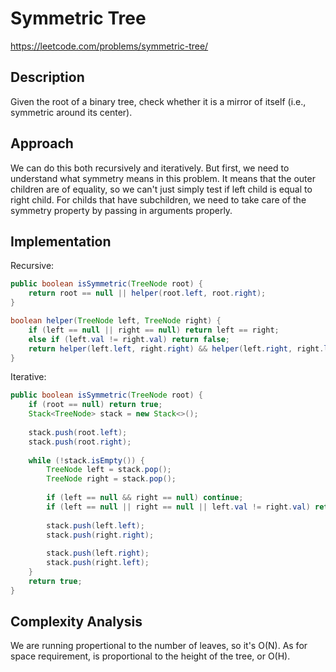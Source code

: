 # Symmetric Tree 

https://leetcode.com/problems/symmetric-tree/

## Description
Given the root of a binary tree, check whether it is a mirror of itself (i.e., symmetric around its center).

## Approach
We can do this both recursively and iteratively. But first, we need to understand what symmetry means in this problem. It means that the outer children are of equality, so we can't just simply test if left child is equal to right child. For childs that have subchildren, we need to take care of the symmetry property by passing in arguments properly.

## Implementation
Recursive:
```java
public boolean isSymmetric(TreeNode root) {
	return root == null || helper(root.left, root.right);
}

boolean helper(TreeNode left, TreeNode right) {
	if (left == null || right == null) return left == right;
	else if (left.val != right.val) return false;
	return helper(left.left, right.right) && helper(left.right, right.left);
}
```

Iterative:
```java
public boolean isSymmetric(TreeNode root) {
	if (root == null) return true;
	Stack<TreeNode> stack = new Stack<>();
	
	stack.push(root.left);
	stack.push(root.right);
	
	while (!stack.isEmpty()) {
		TreeNode left = stack.pop();
		TreeNode right = stack.pop();
		
		if (left == null && right == null) continue;
		if (left == null || right == null || left.val != right.val) return false;
		
		stack.push(left.left);
		stack.push(right.right);
		
		stack.push(left.right);
		stack.push(right.left);
	}
	return true;
}

```

## Complexity Analysis
We are running propertional to the number of leaves, so it's O(N). As for space requirement, is proportional to the height of the tree, or O(H).
